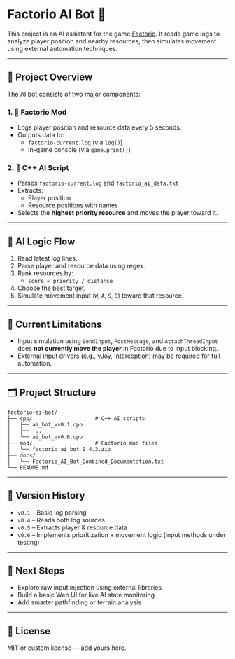 # Factorio AI Bot 🤖

This project is an AI assistant for the game [Factorio](https://www.factorio.com/). It reads game logs to analyze player position and nearby resources, then simulates movement using external automation techniques.

---

## 🧠 Project Overview

The AI bot consists of two major components:

### 1. 🧩 Factorio Mod
- Logs player position and resource data every 5 seconds.
- Outputs data to:
  - `factorio-current.log` (via `log()`)
  - In-game console (via `game.print()`)

### 2. 🧠 C++ AI Script
- Parses `factorio-current.log` and `factorio_ai_data.txt`
- Extracts:
  - Player position
  - Resource positions with names
- Selects the **highest priority resource** and moves the player toward it.

---

## 🔁 AI Logic Flow

1. Read latest log lines.
2. Parse player and resource data using regex.
3. Rank resources by:
   - `score = priority / distance`
4. Choose the best target.
5. Simulate movement input (`W`, `A`, `S`, `D`) toward that resource.

---

## 🔧 Current Limitations

- Input simulation using `SendInput`, `PostMessage`, and `AttachThreadInput` does **not currently move the player** in Factorio due to input blocking.
- External input drivers (e.g., vJoy, Interception) may be required for full automation.

---

## 🗂️ Project Structure

```
factorio-ai-bot/
├── cpp/                    # C++ AI scripts
│   ├── ai_bot_vv0.1.cpp
│   ├── ...
│   └── ai_bot_vv0.6.cpp
├── mod/                    # Factorio mod files
│   └── factorio_ai_bot_0.4.3.zip
├── docs/
│   └── Factorio_AI_Bot_Combined_Documentation.txt
└── README.md
```

---

## 🚧 Version History

- `v0.1` – Basic log parsing
- `v0.4` – Reads both log sources
- `v0.5` – Extracts player & resource data
- `v0.6` – Implements prioritization + movement logic (input methods under testing)

---

## 📌 Next Steps

- Explore raw input injection using external libraries
- Build a basic Web UI for live AI state monitoring
- Add smarter pathfinding or terrain analysis

---

## 📜 License

MIT or custom license — add yours here.